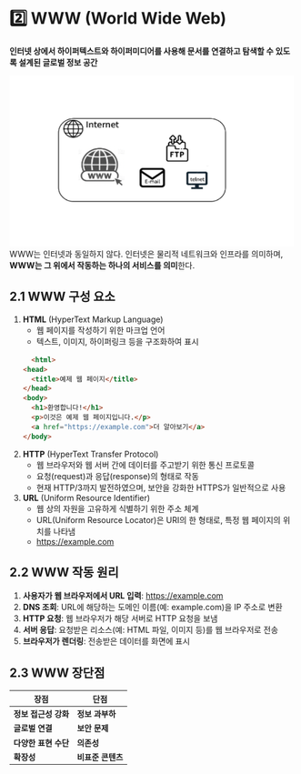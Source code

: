 # 2️⃣ WWW (World Wide Web)
**인터넷 상에서 하이퍼텍스트와 하이퍼미디어를 사용해 문서를 연결하고 탐색할 수 있도록 설계된 글로벌 정보 공간**

<img src="./config/img1.png" width="500px" height="300px" title="px(픽셀) 크기 설정" alt="image1"></img><br/>
WWW는 인터넷과 동일하지 않다. 인터넷은 물리적 네트워크와 인프라를 의미하며, **WWW는 그 위에서 작동하는 하나의 서비스를 의미**한다.

## 2.1 WWW 구성 요소
1. **HTML** (HyperText Markup Language)
    - 웹 페이지를 작성하기 위한 마크업 언어
    - 텍스트, 이미지, 하이퍼링크 등을 구조화하여 표시
    ```html
      <html>
    <head>
      <title>예제 웹 페이지</title>
    </head>
    <body>
      <h1>환영합니다!</h1>
      <p>이것은 예제 웹 페이지입니다.</p>
      <a href="https://example.com">더 알아보기</a>
    </body>
  </html>

2. **HTTP** (HyperText Transfer Protocol)
    - 웹 브라우저와 웹 서버 간에 데이터를 주고받기 위한 통신 프로토콜
    - 요청(request)과 응답(response)의 형태로 작동
    - 현재 HTTP/3까지 발전하였으며, 보안을 강화한 HTTPS가 일반적으로 사용
3. **URL** (Uniform Resource Identifier)
    - 웹 상의 자원을 고유하게 식별하기 위한 주소 체계
    - URL(Uniform Resource Locator)은 URI의 한 형태로, 특정 웹 페이지의 위치를 나타냄
    - https://example.com

## 2.2 WWW 작동 원리
1. **사용자가 웹 브라우저에서 URL 입력**: https://example.com
2. **DNS 조회**: URL에 해당하는 도메인 이름(예: example.com)을 IP 주소로 변환
3. **HTTP 요청**: 웹 브라우저가 해당 서버로 HTTP 요청을 보냄
4. **서버 응답**: 요청받은 리소스(예: HTML 파일, 이미지 등)를 웹 브라우저로 전송
5. **브라우저가 렌더링**: 전송받은 데이터를 화면에 표시

## 2.3 WWW 장단점 
| 장점            | 단점           |
|---------------|--------------|
| **정보 접근성 강화** | **정보 과부하** |
| **글로벌 연결**    | **보안 문제**   |
| **다양한 표현 수단** | **의존성**     |
|  **확장성**      |  **비표준 콘텐츠** |